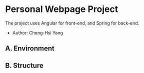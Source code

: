# Personal Webpage Project
The project uses Angular for front-end, and Spring for back-end.
* Author: Cheng-Hsi Yang

## A. Environment

## B. Structure
